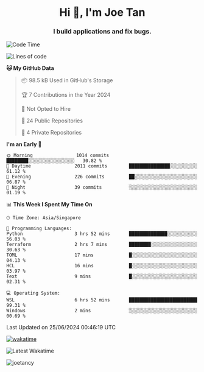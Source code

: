<h1 align="center">Hi 👋, I'm Joe Tan</h1>
<h3 align="center">I build applications and fix bugs.</h3>

<!--START_SECTION:waka-->
![Code Time](http://img.shields.io/badge/Code%20Time-1%2C377%20hrs%209%20mins-blue)

![Lines of code](https://img.shields.io/badge/From%20Hello%20World%20I%27ve%20Written-46.5%20million%20lines%20of%20code-blue)

**🐱 My GitHub Data** 

> 📦 98.5 kB Used in GitHub's Storage 
 > 
> 🏆 7 Contributions in the Year 2024
 > 
> 🚫 Not Opted to Hire
 > 
> 📜 24 Public Repositories 
 > 
> 🔑 4 Private Repositories 
 > 
**I'm an Early 🐤** 

```text
🌞 Morning                1014 commits        ████████░░░░░░░░░░░░░░░░░   30.82 % 
🌆 Daytime                2011 commits        ███████████████░░░░░░░░░░   61.12 % 
🌃 Evening                226 commits         ██░░░░░░░░░░░░░░░░░░░░░░░   06.87 % 
🌙 Night                  39 commits          ░░░░░░░░░░░░░░░░░░░░░░░░░   01.19 % 
```


📊 **This Week I Spent My Time On** 

```text
🕑︎ Time Zone: Asia/Singapore

💬 Programming Languages: 
Python                   3 hrs 52 mins       ██████████████░░░░░░░░░░░   56.03 % 
Terraform                2 hrs 7 mins        ████████░░░░░░░░░░░░░░░░░   30.63 % 
TOML                     17 mins             █░░░░░░░░░░░░░░░░░░░░░░░░   04.13 % 
HCL                      16 mins             █░░░░░░░░░░░░░░░░░░░░░░░░   03.97 % 
Text                     9 mins              █░░░░░░░░░░░░░░░░░░░░░░░░   02.31 % 

💻 Operating System: 
WSL                      6 hrs 52 mins       █████████████████████████   99.31 % 
Windows                  2 mins              ░░░░░░░░░░░░░░░░░░░░░░░░░   00.69 % 
```


 Last Updated on 25/06/2024 00:46:19 UTC
<!--END_SECTION:waka-->
[![wakatime](https://wakatime.com/badge/user/e0e3a0f0-6d69-4241-946d-0baaf7b91278.svg)](https://wakatime.com/@e0e3a0f0-6d69-4241-946d-0baaf7b91278)

![Latest Wakatime](https://github.com/joetancy/joetancy/workflows/Latest%20Wakatime/badge.svg)

<p align="left"> <img src="https://komarev.com/ghpvc/?username=joetancy" alt="joetancy" /> </p>

